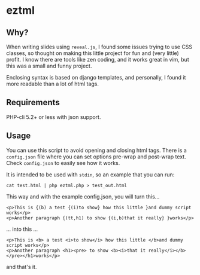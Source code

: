# eztml

## Why?

When writing slides using `reveal.js`, I found some issues trying to use CSS classes, so
thought on making this little project for fun and (very little) profit. I know there are tools like
zen coding, and it works great in vim, but this was a small and funny project.

Enclosing syntax is based on django templates, and personally, I found it more readable than a lot of
html tags.

## Requirements

PHP-cli 5.2+ or less with json support.

## Usage

You can use this script to avoid opening and closing html tags. There is a `config.json` file where you can
set options pre-wrap and post-wrap text. Check `config.json` to easily see how it works.

It is intended to be used with `stdin`, so an example that you can run:

```
cat test.html | php eztml.php > test_out.html
```

This way and with the example config.json, you will turn this...

```
<p>This is {(b) a test {(i)to show} how this little }and dummy script works</p>
<p>Another paragraph {(tt,h1) to show {(i,b)that it really} }works</p>
```

... into this ...

```
<p>This is <b> a test <i>to show</i> how this little </b>and dummy script works</p>
<p>Another paragraph <h1><pre> to show <b><i>that it really</i></b> </pre></h1>works</p>
```

and that's it.
